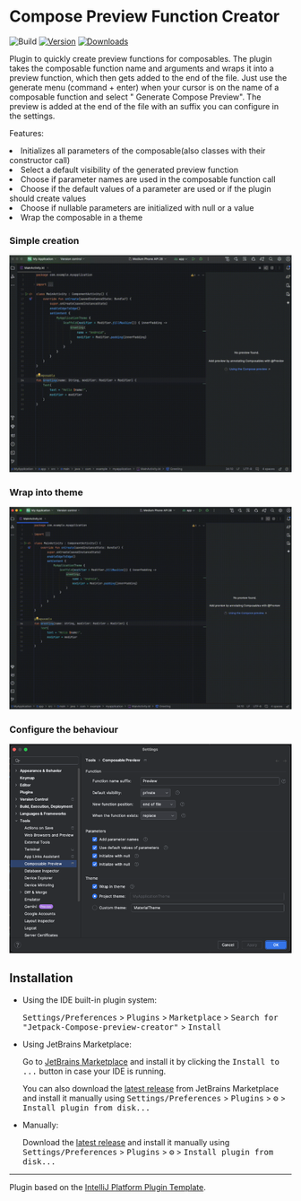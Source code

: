 # Compose Preview Function Creator

![Build](https://github.com/EarlOfEgo/Jetpack-Compose-preview-creator/workflows/Build/badge.svg)
[![Version](https://img.shields.io/jetbrains/plugin/v/25951-jetpack-compose-preview-creator.svg)](https://plugins.jetbrains.com/plugin/25951-jetpack-compose-preview-creator)
[![Downloads](https://img.shields.io/jetbrains/plugin/d/25951-jetpack-compose-preview-creator.svg)](https://plugins.jetbrains.com/plugin/25951-jetpack-compose-preview-creator)

<!-- Plugin description -->
Plugin to quickly create preview functions for composables. The plugin takes the composable function name and arguments
and wraps
it into a preview function, which then gets added to the end of the file.
Just use the generate menu (command + enter) when your cursor is on the name of a composable function and select "
Generate Compose Preview". The preview is added at the end of the file with an suffix you can configure in the settings.
<p>Features:
  <li>Initializes all parameters of the composable(also classes with their constructor call)</li>
  <li>Select a default visibility of the generated preview function</li>
  <li>Choose if parameter names are used in the composable function call</li>
  <li>Choose if the default values of a parameter are used or if the plugin should create values</li>
  <li>Choose if nullable parameters are initialized with null or a value</li>
  <li>Wrap the composable in a theme</li>
</p>
<!-- Plugin description end -->

### Simple creation

![](media/demo-1.gif)

### Wrap into theme

![](media/demo-2.gif)

### Configure the behaviour

![](media/settings.png)

## Installation

- Using the IDE built-in plugin system:

  <kbd>Settings/Preferences</kbd> > <kbd>Plugins</kbd> > <kbd>Marketplace</kbd> > <kbd>Search for "Jetpack-Compose-preview-creator"</kbd> >
  <kbd>Install</kbd>

- Using JetBrains Marketplace:

  Go to [JetBrains Marketplace](https://plugins.jetbrains.com/plugin/25951-jetpack-compose-preview-creator) and install
  it by clicking the <kbd>Install to ...</kbd> button in case your IDE is running.

  You can also download
  the [latest release](https://plugins.jetbrains.com/plugin/25951-jetpack-compose-preview-creator/versions) from
  JetBrains Marketplace and install it manually using
  <kbd>Settings/Preferences</kbd> > <kbd>Plugins</kbd> > <kbd>⚙️</kbd> > <kbd>Install plugin from disk...</kbd>

- Manually:

  Download the [latest release](https://github.com/EarlOfEgo/Jetpack-Compose-preview-creator/releases/latest) and install it manually using
  <kbd>Settings/Preferences</kbd> > <kbd>Plugins</kbd> > <kbd>⚙️</kbd> > <kbd>Install plugin from disk...</kbd>


---
Plugin based on the [IntelliJ Platform Plugin Template][template].

[template]: https://github.com/JetBrains/intellij-platform-plugin-template
[docs:plugin-description]: https://plugins.jetbrains.com/docs/intellij/plugin-user-experience.html#plugin-description-and-presentation
